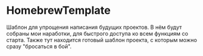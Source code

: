 # HomebrewTemplate
Шаблон для упрощения написания будущих проектов.
В нём будут собраны мои наработки, для быстрого доступа ко всем функциям со старта.
Также тут находится готовый шаблон проекта, с которым можно сразу "бросаться в бой".
